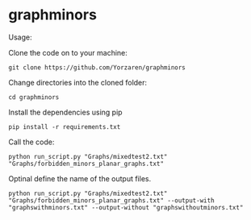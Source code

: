 # graphminors

Usage:

Clone the code on to your machine:
```
git clone https://github.com/Yorzaren/graphminors
```

Change directories into the cloned folder:

```
cd graphminors
```

Install the dependencies using pip

```
pip install -r requirements.txt
```

Call the code:

```
python run_script.py "Graphs/mixedtest2.txt" "Graphs/forbidden_minors_planar_graphs.txt"
```

Optinal define the name of the output files. 
```
python run_script.py "Graphs/mixedtest2.txt" "Graphs/forbidden_minors_planar_graphs.txt" --output-with "graphswithminors.txt" --output-without "graphswithoutminors.txt"
```
